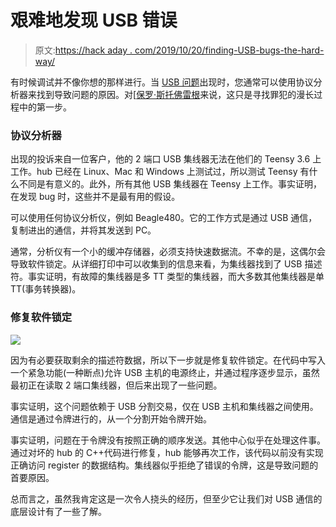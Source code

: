 # 艰难地发现 USB 错误

> 原文:[https://hack aday . com/2019/10/20/finding-USB-bugs-the-hard-way/](https://hackaday.com/2019/10/20/finding-usb-bugs-the-hard-way/)

有时候调试并不像你想的那样进行。当 [USB 问题](https://www.pjrc.com/usb-hub-bug-hunting-lessons-learned/)出现时，您通常可以使用协议分析器来找到导致问题的原因。对[[保罗·斯托佛雷根](https://www.pjrc.com/author/paul/)来说，这只是寻找罪犯的漫长过程中的第一步。

### 协议分析器

出现的投诉来自一位客户，他的 2 端口 USB 集线器无法在他们的 Teensy 3.6 上工作。hub 已经在 Linux、Mac 和 Windows 上测试过，所以测试 Teensy 有什么不同是有意义的。此外，所有其他 USB 集线器在 Teensy 上工作。事实证明，在发现 bug 时，这些并不是最有用的假设。

可以使用任何协议分析仪，例如 Beagle480。它的工作方式是通过 USB 通信，复制进出的通信，并将其发送到 PC。

通常，分析仪有一个小的缓冲存储器，必须支持快速数据流。不幸的是，这偶尔会导致软件锁定。从详细打印中可以收集到的信息来看，为集线器找到了 USB 描述符。事实证明，有故障的集线器是多 TT 类型的集线器，而大多数其他集线器是单 TT(事务转换器)。

### **修复软件锁定**

![](../Images/7d577fcc2a714f808dfbeb13f90799b1.png)

因为有必要获取剩余的描述符数据，所以下一步就是修复软件锁定。在代码中写入一个紧急功能(一种断点)允许 USB 主机的电源终止，并通过程序逐步显示，虽然最初正在读取 2 端口集线器，但后来出现了一些问题。

事实证明，这个问题依赖于 USB 分割交易，仅在 USB 主机和集线器之间使用。通信是通过令牌进行的，从一个分割开始令牌开始。

事实证明，问题在于令牌没有按照正确的顺序发送。其他中心似乎在处理这件事。通过对坏的 hub 的 C++代码进行修复，hub 能够再次工作，该代码以前没有实现正确访问 register 的数据结构。集线器似乎拒绝了错误的令牌，这是导致问题的首要原因。

总而言之，虽然我肯定这是一次令人挠头的经历，但至少它让我们对 USB 通信的底层设计有了一些了解。